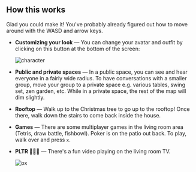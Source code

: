 ## How this works

Glad you could make it! You've probably already figured out how to move around with the WASD and
arrow keys.

- **Customizing your look** &mdash; You can change your avatar and outfit by clicking on this button at the bottom of the screen:

  ![character](https://media.githubusercontent.com/media/michael-yx-wu/gather-bulletin/master/character.png)

- **Public and private spaces** &mdash; In a public space, you can see and hear everyone in a fairly
  wide radius. To have conversations with a smaller group, move your group to a private space e.g.
  various tables, swing set, zen garden, etc. While in a private space, the rest of the map will dim
  slightly.

- **Rooftop** &mdash; Walk up to the Christmas tree to go up to the rooftop! Once there, walk down
  the stairs to come back inside the house.

- **Games** &mdash; There are some multiplayer games in the living room area (Tetris, draw battle,
  fishbowl). Poker is on the patio out back. To play, walk over and press `x`.

- **PLTR 🚀🚀🚀** &mdash; There's a fun video playing on the living room TV.

  ![ox](https://media.githubusercontent.com/media/michael-yx-wu/gather-bulletin/master/ox.jpg)